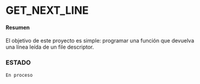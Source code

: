 # GET_NEXT_LINE

#### Resumen
El objetivo de este proyecto es simple: programar una función que devuelva
una línea leída de un file descriptor.

### ESTADO

```En proceso```
